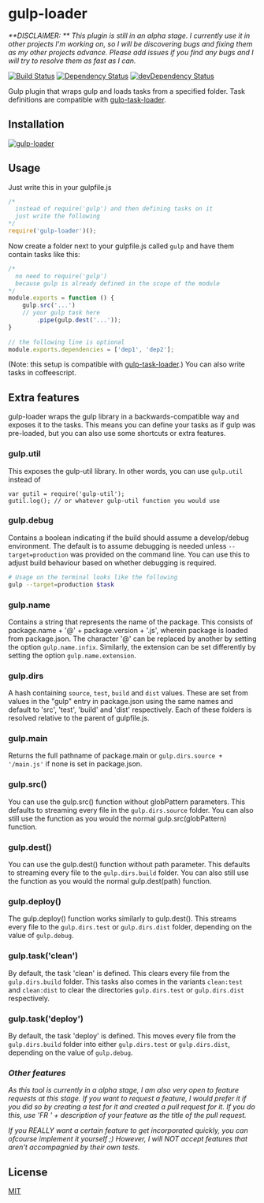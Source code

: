 gulp-loader
===========

_**DISCLAIMER: ** This plugin is still in an alpha stage. I currently use it in other projects I'm working on, so I will be discovering bugs and fixing them as my other projects advance. Please add issues if you find any bugs and I will try to resolve them as fast as I can._

[![Build Status](https://travis-ci.org/call-a3/gulp-loader.svg?tag=0.2.1)](https://travis-ci.org/call-a3/gulp-loader)
[![Dependency Status](https://david-dm.org/call-a3/gulp-loader.svg)](https://david-dm.org/call-a3/gulp-loader) [![devDependency Status](https://david-dm.org/call-a3/gulp-loader/dev-status.svg)](https://david-dm.org/call-a3/gulp-loader#info=devDependencies)

Gulp plugin that wraps gulp and loads tasks from a specified folder. Task definitions are compatible with [gulp-task-loader](https://www.npmjs.org/package/gulp-task-loader).

## Installation

[![gulp-loader](https://nodei.co/npm/gulp-loader.png?mini=true)](https://nodei.co/npm/gulp-loader)

## Usage
Just write this in your gulpfile.js
```javascript
/* 
  instead of require('gulp') and then defining tasks on it
  just write the following 
*/
require('gulp-loader')();
```

Now create a folder next to your gulpfile.js called `gulp` and have them contain tasks like this:
```javascript
/*
  no need to require('gulp')
  because gulp is already defined in the scope of the module
*/
module.exports = function () {
	gulp.src('...')
	// your gulp task here
		.pipe(gulp.dest('...'));
}
    
// the following line is optional
module.exports.dependencies = ['dep1', 'dep2'];
```
(Note: this setup is compatible with [gulp-task-loader](https://www.npmjs.org/package/gulp-task-loader).)
You can also write tasks in coffeescript.

## Extra features
gulp-loader wraps the gulp library in a backwards-compatible way and exposes it to the tasks. 
This means you can define your tasks as if gulp was pre-loaded, but you can also use some shortcuts or extra features.

### gulp.util
This exposes the gulp-util library. In other words, you can use `gulp.util` instead of
```
var gutil = require('gulp-util');
gutil.log(); // or whatever gulp-util function you would use
```

### gulp.debug
Contains a boolean indicating if the build should assume a develop/debug environment. The default is to assume debugging is needed unless `--target=production` was provided on the command line. You can use this to adjust build behaviour based on whether debugging is required.

```bash
# Usage on the terminal looks like the following
gulp --target=production $task
```

### gulp.name
Contains a string that represents the name of the package. This consists of package.name + '@' + package.version + '.js', wherein package is loaded from package.json. The character '@' can be replaced by another by setting the option `gulp.name.infix`. Similarly, the extension can be set differently by setting the option `gulp.name.extension`.

### gulp.dirs
A hash containing `source`, `test`, `build` and `dist` values. These are set from values in the "gulp" entry in package.json using the same names and default to 'src', 'test', 'build' and 'dist' respectively. Each of these folders is resolved relative to the parent of gulpfile.js.

### gulp.main
Returns the full pathname of package.main or `gulp.dirs.source + '/main.js'` if none is set in package.json.

### gulp.src()
You can use the gulp.src() function without globPattern parameters. This defaults to streaming every file in the `gulp.dirs.source` folder. You can also still use the function as you would the normal gulp.src(globPattern) function.

### gulp.dest()
You can use the gulp.dest() function without path parameter. This defaults to streaming every file to the `gulp.dirs.build` folder. You can also still use the function as you would the normal gulp.dest(path) function.

### gulp.deploy()
The gulp.deploy() function works similarly to gulp.dest(). This streams every file to the `gulp.dirs.test` or `gulp.dirs.dist` folder, depending on the value of `gulp.debug`.

### gulp.task('clean')
By default, the task 'clean' is defined. This clears every file from the `gulp.dirs.build` folder. This tasks also comes in the variants `clean:test` and `clean:dist` to clear the directories `gulp.dirs.test` or `gulp.dirs.dist` respectively.

### gulp.task('deploy')
By default, the task 'deploy' is defined. This moves every file from the `gulp.dirs.build` folder into either `gulp.dirs.test` or `gulp.dirs.dist`, depending on the value of `gulp.debug`.

### _Other features_

_As this tool is currently in a alpha stage, I am also very open to feature requests at this stage. If you want to request a feature, I would prefer it if you did so by creating a test for it and created a pull request for it. If you do this, use 'FR ' + description of your feature as the title of the pull request._

_If you REALLY want a certain feature to get incorporated quickly, you can ofcourse implement it yourself ;) However, I will NOT accept features that aren't accompagnied by their own tests._

## License
[MIT](http://github.com/call-a3/gulp-loader/blob/master/LICENSE)

